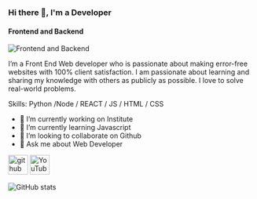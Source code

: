 ### Hi there 👋, I'm a Developer
#### Frontend and Backend
![Frontend and Backend](https://yt3.googleusercontent.com/-AUVLaHVFjY1qtJ3t5okMqD9TCwXeUvjfubh9swSctLB6F90lEFuYtgcS_nxRPdzNndvzaukvg=w1138-fcrop64=1,00005a57ffffa5a8-k-c0xffffffff-no-nd-rj)

I’m a Front End Web developer who is passionate about making error-free websites with 100% client satisfaction. I am passionate about learning and sharing my knowledge with others as publicly as possible. I love to solve real-world problems.

Skills: Python /Node  / REACT / JS / HTML / CSS

- 🔭 I’m currently working on Institute 
- 🌱 I’m currently learning Javascript 
- 👯 I’m looking to collaborate on Github 
- 💬 Ask me about Web Developer 


[<img src='https://cdn.jsdelivr.net/npm/simple-icons@3.0.1/icons/github.svg' alt='github' height='40'>](https://github.com/https://github.com/Hero-Coders)  [<img src='https://cdn.jsdelivr.net/npm/simple-icons@3.0.1/icons/youtube.svg' alt='YouTube' height='40'>](https://www.youtube.com/channel/https://www.youtube.com/channel/UCJN1jOT0ZTmK6yophPCcERw)  

![GitHub stats](https://github-readme-stats.vercel.app/api?username=https://github.com/Hero-Coders&show_icons=true)  


